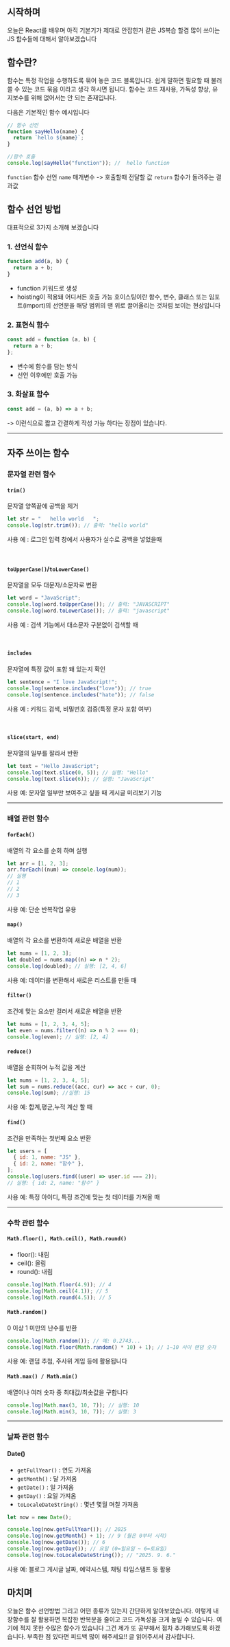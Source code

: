 ## 시작하며

오늘은 React를 배우며 아직 기본기가 제대로 안잡힌거 같은 JS복습 할겸 많이 쓰이는 JS 함수들에 대해서 알아보겠습니다

## 함수란?

함수는 특정 작업을 수행하도록 묶어 놓은 코드 블록입니다.
쉽게 말하면 필요할 때 불러 쓸 수 있는 코드 묶음 이라고 생각 하시면 됩니다.
함수는 코드 재사용, 가독성 향상, 유지보수를 위해 없어서는 안 되는 존재입니다.

다음은 기본적인 함수 예시입니다

```js
// 함수 선언
function sayHello(name) {
  return `hello ${name}`;
}

//함수 호출
console.log(sayHello("function")); //  hello function
```

`function` 함수 선언
`name` 매개변수 -> 호출할때 전달할 값
`return` 함수가 돌려주는 결과값

## 함수 선언 방법

대표적으로 3가지 소개해 보겠습니다

### 1. 선언식 함수

```js
function add(a, b) {
  return a + b;
}
```

- function 키워드로 생성
- hoisting이 적용돼 어디서든 호출 가능
  호이스팅이란 함수, 변수, 클래스 또는 임포트(import)의 선언문을 해당 범위의 맨 위로 끌어올리는 것처럼 보이는 현상입니다

### 2. 표현식 함수

```js
const add = function (a, b) {
  return a + b;
};
```

- 변수에 함수를 담는 방식
- 선언 이후에만 호출 가능

### 3. 화살표 함수

```js
const add = (a, b) => a + b;
```

-> 이런식으로 짧고 간결하게 작성 가능 하다는 장점이 있습니다.

<hr>

## 자주 쓰이는 함수

### 문자열 관련 함수

#### `trim()`

문자열 양쪽끝에 공백을 제거

```js
let str = "   hello world   ";
console.log(str.trim()); // 출력: "hello world"
```

사용 에 : 로그인 입력 창에서 사용자가 실수로 공백을 넣었을때

<br>

#### `toUpperCase()`/`toLowerCase()`

문자열을 모두 대문자/소문자로 변환

```js
let word = "JavaScript";
console.log(word.toUpperCase()); // 출력: "JAVASCRIPT"
console.log(word.toLowerCase()); // 출력: "javascript"
```

사용 예 : 검색 기능에서 대소문자 구분없이 검색할 때

<br>

#### `includes`

문자열에 특정 값이 포함 돼 있는지 확인

```js
let sentence = "I love JavaScript!";
console.log(sentence.includes("love")); // true
console.log(sentence.includes("hate")); // false
```

사용 예 : 키워드 검색, 비밀번호 검증(특정 문자 포함 여부)

<br>

#### `slice(start, end)`

문자열의 일부를 잘라서 반환

```js
let text = "Hello JavaScript";
console.log(text.slice(0, 5)); // 실행: "Hello"
console.log(text.slice(6)); // 실행: "JavaScript"
```

사용 예: 문자열 일부만 보여주고 싶을 때 게시글 미리보기 기능

<hr>

### 배열 관련 함수

#### `forEach()`

배열의 각 요소를 순회 하며 실행

```js
let arr = [1, 2, 3];
arr.forEach((num) => console.log(num));
// 실행
// 1
// 2
// 3
```

사용 예: 단순 반복작업 유용

#### `map()`

배열의 각 요소를 변환하여 새로운 배열을 반환

```js
let nums = [1, 2, 3];
let doubled = nums.map((n) => n * 2);
console.log(doubled); // 실행: [2, 4, 6]
```

사용 예: 데이터를 변환해서 새로운 리스트를 만들 때

#### `filter()`

조건에 맞는 요소만 걸러서 새로운 배열을 반환

```js
let nums = [1, 2, 3, 4, 5];
let even = nums.filter((n) => n % 2 === 0);
console.log(even); // 실행: [2, 4]
```

#### `reduce()`

배열을 순회하며 누적 값을 계산

```js
let nums = [1, 2, 3, 4, 5];
let sum = nums.reduce((acc, cur) => acc + cur, 0);
console.log(sum); //실행: 15
```

사용 예: 합계,평균,누적 계산 할 때

#### `find()`

조건을 만족하는 첫번째 요소 반환

```js
let users = [
  { id: 1, name: "JS" },
  { id: 2, name: "함수" },
];
console.log(users.find((user) => user.id === 2));
// 실행: { id: 2, name: "함수" }
```

사용 예: 특정 아이디, 특정 조건에 맞는 첫 데이터를 가져올 때

<hr>

### 수학 관련 함수

#### `Math.floor(), Math.ceil(), Math.round()`

- floor(): 내림
- ceil(): 올림
- round(): 내림

```js
console.log(Math.floor(4.9)); // 4
console.log(Math.ceil(4.1)); // 5
console.log(Math.round(4.5)); // 5
```

#### `Math.random()`

0 이상 1 미만의 난수를 반환

```js
console.log(Math.random()); // 예: 0.2743...
console.log(Math.floor(Math.random() * 10) + 1); // 1~10 사이 랜덤 숫자
```

사용 예: 랜덤 추첨, 주사위 게임 등에 활용됩니다

#### `Math.max() / Math.min()`

배열이나 여러 숫자 중 최대값/최솟값을 구합니다

```js
console.log(Math.max(3, 10, 7)); // 실행: 10
console.log(Math.min(3, 10, 7)); // 실행: 3
```

<hr>

### 날짜 관련 함수

#### Date()

- `getFullYear()` : 연도 가져옴
- `getMonth()` : 달 가져옴
- `getDate()` : 일 가져옴
- `getDay()` : 요일 가져옴
- `toLocaleDateString()` : 몇년 몇월 며칠 가져옴

```js
let now = new Date();

console.log(now.getFullYear()); // 2025
console.log(now.getMonth() + 1); // 9 (월은 0부터 시작)
console.log(now.getDate()); // 6
console.log(now.getDay()); // 요일 (0=일요일 ~ 6=토요일)
console.log(now.toLocaleDateString()); // "2025. 9. 6."
```

사용 예: 블로그 게시글 날짜, 예약시스템, 채팅 타임스탬프 등 활용

## 마치며

오늘은 함수 선언방법 그리고 어떤 종류가 있는지 간단하게 알아보았습니다.
이렇게 내장함수를 잘 활용하면 복잡한 반복문을 줄이고 코드 가독성을 크게 높일 수 있습니다.
여기에 적지 못한 수많은 함수가 있습니다 그건 제가 또 공부해서 점차 추가해보도록 하겠습니다.
부족한 점 있다면 피드백 많이 해주세요!!
글 읽어주셔서 감사합니다.
